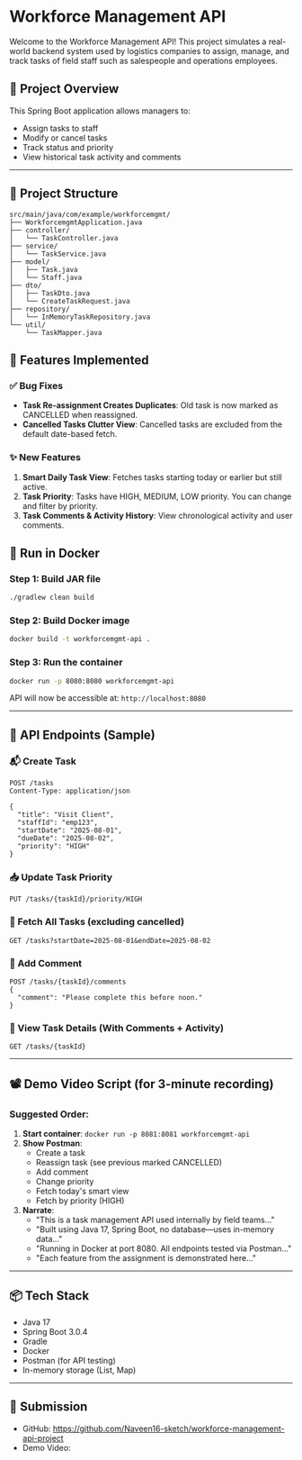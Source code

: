 
# Workforce Management API

Welcome to the Workforce Management API! This project simulates a real-world backend system used by logistics companies to assign, manage, and track tasks of field staff such as salespeople and operations employees.

## 🔧 Project Overview

This Spring Boot application allows managers to:
- Assign tasks to staff
- Modify or cancel tasks
- Track status and priority
- View historical task activity and comments

---

## 📁 Project Structure

```
src/main/java/com/example/workforcemgmt/
├── WorkforcemgmtApplication.java
├── controller/
│   └── TaskController.java
├── service/
│   └── TaskService.java
├── model/
│   ├── Task.java
│   └── Staff.java
├── dto/
│   ├── TaskDto.java
│   └── CreateTaskRequest.java
├── repository/
│   └── InMemoryTaskRepository.java
└── util/
    └── TaskMapper.java
```

## 🚀 Features Implemented

### ✅ Bug Fixes
- **Task Re-assignment Creates Duplicates**: Old task is now marked as CANCELLED when reassigned.
- **Cancelled Tasks Clutter View**: Cancelled tasks are excluded from the default date-based fetch.

### ✨ New Features
1. **Smart Daily Task View**: Fetches tasks starting today or earlier but still active.
2. **Task Priority**: Tasks have HIGH, MEDIUM, LOW priority. You can change and filter by priority.
3. **Task Comments & Activity History**: View chronological activity and user comments.

## 🐳 Run in Docker

### Step 1: Build JAR file

```bash
./gradlew clean build
```

### Step 2: Build Docker image

```bash
docker build -t workforcemgmt-api .
```

### Step 3: Run the container

```bash
docker run -p 8080:8080 workforcemgmt-api
```

API will now be accessible at: `http://localhost:8080`

---

## 🔌 API Endpoints (Sample)

### 📬 Create Task

```http
POST /tasks
Content-Type: application/json

{
  "title": "Visit Client",
  "staffId": "emp123",
  "startDate": "2025-08-01",
  "dueDate": "2025-08-02",
  "priority": "HIGH"
}
```

### 📥 Update Task Priority

```http
PUT /tasks/{taskId}/priority/HIGH
```

### 📖 Fetch All Tasks (excluding cancelled)

```http
GET /tasks?startDate=2025-08-01&endDate=2025-08-02
```

### 📌 Add Comment

```http
POST /tasks/{taskId}/comments
{
  "comment": "Please complete this before noon."
}
```

### 🧾 View Task Details (With Comments + Activity)

```http
GET /tasks/{taskId}
```

---

## 📽️ Demo Video Script (for 3-minute recording)

### Suggested Order:
1. **Start container**: `docker run -p 8081:8081 workforcemgmt-api`
2. **Show Postman**:
   - Create a task
   - Reassign task (see previous marked CANCELLED)
   - Add comment
   - Change priority
   - Fetch today's smart view
   - Fetch by priority (HIGH)
3. **Narrate**:
   - "This is a task management API used internally by field teams..."
   - "Built using Java 17, Spring Boot, no database—uses in-memory data..."
   - "Running in Docker at port 8080. All endpoints tested via Postman..."
   - "Each feature from the assignment is demonstrated here..."

---

## 📦 Tech Stack

- Java 17
- Spring Boot 3.0.4
- Gradle
- Docker
- Postman (for API testing)
- In-memory storage (List, Map)

---

## 📎 Submission

- GitHub: https://github.com/Naveen16-sketch/workforce-management-api-project
- Demo Video: 



